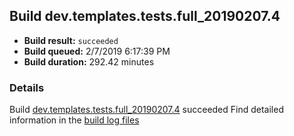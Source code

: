 ## Build dev.templates.tests.full_20190207.4
- **Build result:** `succeeded`
- **Build queued:** 2/7/2019 6:17:39 PM
- **Build duration:** 292.42 minutes
### Details
Build [dev.templates.tests.full_20190207.4](https://winappstudio.visualstudio.com/web/build.aspx?pcguid=a4ef43be-68ce-4195-a619-079b4d9834c2&builduri=vstfs%3a%2f%2f%2fBuild%2fBuild%2f27059) succeeded
Find detailed information in the [build log files](https://uwpctdiags.blob.core.windows.net/buildlogs/dev.templates.tests.full_20190207.4_logs.zip)
